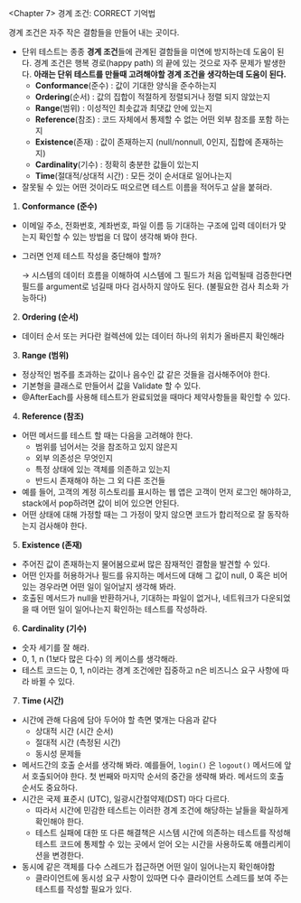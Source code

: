 <Chapter 7> 경계 조건: CORRECT 기억법

경계 조건은 자주 작은 결함들을 만들어 내는 곳이다.

- 단위 테스트는 종종 **경계 조건**들에 관계된 결함들을 미연에 방지하는데 도움이 된다.
  경계 조건은 행복 경로(happy path) 의 끝에 있는 것으로 자주 문제가 발생한다.
  **아래는 단위 테스트를 만들때 고려해야할 경계 조건을 생각하는데 도움이 된다.**
    - **Conformance**(준수) : 값이 기대한 양식을 준수하는지
    - **Ordering**(순서) : 값의 집합이 적절하게 정렬되거나 정렬 되지 않았는지
    - **Range**(범위) : 이성적인 최솟값과 최댓값 안에 있는지
    - **Reference**(참조) : 코드 자체에서 통제할 수 없는 어떤 외부 참조를 포함 하는지
    - **Existence**(존재) : 값이 존재하는지 (null/nonnull, 0인지, 집합에 존재하는지)
    - **Cardinality**(기수) : 정확히 충분한 값들이 있는지
    - **Time**(절대적/상대적 시간) : 모든 것이 순서대로 일어나는지
- 잘못될 수 있는 어떤 것이라도 떠오르면 테스트 이름을 적어두고 살을 붙혀라.

1. **Conformance (준수)**
- 이메일 주소, 전화번호, 계좌번호, 파일 이름 등 기대하는 구조에 입력 데이터가 맞는지 확인할 수 있는 방법을 더 많이 생각해 봐야 한다.
- 그러면 언제 테스트 작성을 중단해야 할까?

  → 시스템의 데이터 흐름을 이해하여 시스템에 그 필드가 처음 입력될때 검증한다면 필드를 argument로 넘길때 마다 검사하지 않아도 된다. (불필요한 검사 최소화 가능하다)


2. **Ordering (순서)**
- 데이터 순서 또는 커다란 컬렉션에 있는 데이터 하나의 위치가 올바른지 확인해라

3. **Range (범위)**
- 정상적인 범주를 초과하는 값이나 음수인 값 같은 것들을 검사해주어야 한다.
- 기본형을 클래스로 만들어서 값을 Validate 할 수 있다.
- @AfterEach를 사용해 테스트가 완료되었을 때마다 제약사항들을 확인할 수 있다.

4. **Reference (참조)**
- 어떤 메서드를 테스트 할 때는 다음을 고려해야 한다.
    - 범위를 넘어서는 것을 참조하고 있지 않은지
    - 외부 의존성은 무엇인지
    - 특정 상태에 있는 객체를 의존하고 있는지
    - 반드시 존재해야 하는 그 외 다른 조건들
- 예를 들어, 고객의 계정 히스토리를 표시하는 웹 앱은 고객이 먼저 로그인 해야하고, stack에서 pop하려면 값이 비어 있으면 안된다.
- 어떤 상태에 대해 가정할 때는 그 가정이 맞지 않으면 코드가 합리적으로 잘 동작하는지 검사해야 한다.

5. **Existence (존재)**
- 주어진 값이 존재하는지 물어봄으로써 많은 잠재적인 결함을 발견할 수 있다.
- 어떤 인자를 허용하거나 필드를 유지하는 메서드에 대해 그 값이 null, 0 혹은 비어 있는 경우라면 어떤 일이 일어날지 생각해 봐라.
- 호출된 메서드가 null을 반환하거나, 기대하는 파일이 없거나, 네트워크가 다운되었을 때 어떤 일이 일어나는지 확인하는 테스트를 작성하라.

6. **Cardinality (기수)**
- 숫자 세기를 잘 해라.
- 0, 1, n (1보다 많은 다수) 의 케이스를 생각해라.
- 테스트 코드는 0, 1, n이라는 경계 조건에만 집중하고 n은 비즈니스 요구 사항에 따라 바뀔 수 있다.

7. **Time (시간)**
- 시간에 관해 다음에 담아 두어야 할 측면 몇개는 다음과 같다
    - 상대적 시간 (시간 순서)
    - 절대적 시간 (측정된 시간)
    - 동시성 문제들
- 메서드간의 호출 순서를 생각해 봐라. 예를들어, `login()` 은 `logout()` 메서드에 앞서 호출되어야 한다. 첫 번째와 마지막 순서의 중간을 생략해 봐라. 메서드의 호출 순서도 중요하다.
- 시간은 국제 표준시 (UTC), 일광시간절약제(DST) 마다 다르다.
    - 따라서 시간에 민감한 테스트는 이러한 경계 조건에 해당하는 날들을 확실하게 확인해야 한다.
    - 테스트 실패에 대한 또 다른 해결책은 시스템 시간에 의존하는 테스트를 작성해 테스트 코드에 통제할 수 있는 곳에서 얻어 오는 시간을 사용하도록 애플리케이션을 변경한다.
- 동시에 같은 객체를 다수 스레드가 접근하면 어떤 일이 일어나는지 확인해야함
    - 클라이언트에 동시성 요구 사항이 있따면 다수 클라이언트 스레드를 보여 주는 테스트를 작성할 필요가 있다.